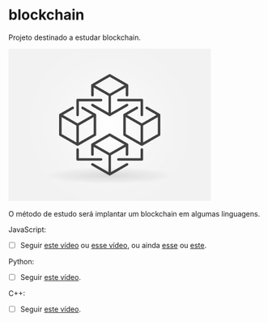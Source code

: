 # blockchain

Projeto destinado a estudar blockchain.

<img src="blocos.jpg" alt="drawing" height="300"/>

O método de estudo será implantar um blockchain em algumas linguagens.

JavaScript:

- [ ] Seguir [este vídeo](https://www.youtube.com/watch?v=L6X7BqRZ96s) ou
[esse vídeo](https://www.youtube.com/watch?v=QQgKNhCO7p0), ou ainda 
[esse](https://www.youtube.com/watch?v=FZpr2kUNV_k) ou 
[este](https://www.youtube.com/watch?v=JZsFVw_JTjg).

Python:

- [ ] Seguir [este vídeo](https://www.youtube.com/watch?v=b81Ib_oYbFk).

C++: 

- [ ] Seguir [este vídeo](https://www.youtube.com/watch?v=2VDQeQfh4Hs).




